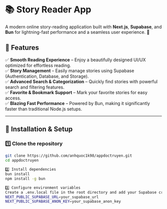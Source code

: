 # 📚 Story Reader App  

A modern online story-reading application built with **Next.js**, **Supabase**, and **Bun** for lightning-fast performance and a seamless user experience. 🚀  

## 🌟 Features  

✅ **Smooth Reading Experience** – Enjoy a beautifully designed UI/UX optimized for effortless reading.  
✅ **Story Management** – Easily manage stories using Supabase (Authentication, Database, and Storage).  
✅ **Advanced Search & Categorization** – Quickly find stories with powerful search and filtering features.  
✅ **Favorite & Bookmark Support** – Mark your favorite stories for easy access.  
✅ **Blazing Fast Performance** – Powered by Bun, making it significantly faster than traditional Node.js setups.  

---  

## 🔧 Installation & Setup  

### **1️⃣ Clone the repository**  
```bash
git clone https://github.com/anhquoc1k98/appdoctruyen.git
cd appdoctruyen

2️⃣ Install dependencies
bun install
npm install -g bun

3️⃣ Configure environment variables
Create a .env.local file in the root directory and add your Supabase credentials:
NEXT_PUBLIC_SUPABASE_URL=your_supabase_url
NEXT_PUBLIC_SUPABASE_ANON_KEY=your_supabase_anon_key
